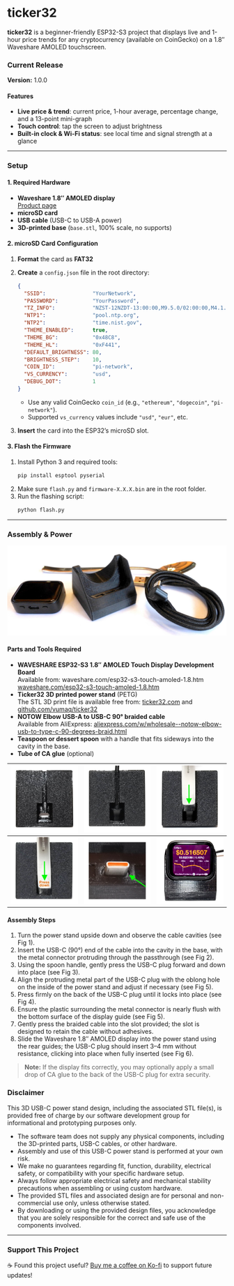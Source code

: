 # ticker32

**ticker32** is a beginner-friendly ESP32-S3 project that displays live and 1-hour price trends for any cryptocurrency (available on CoinGecko) on a 1.8″ Waveshare AMOLED touchscreen.

### Current Release  
**Version:** 1.0.0

#### Features
- **Live price & trend**: current price, 1-hour average, percentage change, and a 13-point mini-graph  
- **Touch control**: tap the screen to adjust brightness  
- **Built-in clock & Wi-Fi status**: see local time and signal strength at a glance  

---

### Setup

#### 1. Required Hardware
- **Waveshare 1.8″ AMOLED display**  
  [Product page](https://www.waveshare.com/esp32-s3-touch-amoled-1.8.htm)  
- **microSD card**  
- **USB cable** (USB-C to USB-A power)  
- **3D-printed base** (`base.stl`, 100% scale, no supports)

#### 2. microSD Card Configuration
1. **Format** the card as **FAT32**  
2. **Create** a `config.json` file in the root directory:  
   ```json
   {
     "SSID":               "YourNetwork",
     "PASSWORD":           "YourPassword",
     "TZ_INFO":            "NZST-12NZDT-13:00:00,M9.5.0/02:00:00,M4.1.0/03:00:00",
     "NTP1":               "pool.ntp.org",
     "NTP2":               "time.nist.gov",
     "THEME_ENABLED":      true,
     "THEME_BG":           "0x48C8",
     "THEME_HL":           "0xF441",
     "DEFAULT_BRIGHTNESS": 80,
     "BRIGHTNESS_STEP":    10,
     "COIN_ID":            "pi-network",
     "VS_CURRENCY":        "usd",
     "DEBUG_DOT":          1
   }
   ```
   - Use any valid CoinGecko `coin_id` (e.g., `"ethereum"`, `"dogecoin"`, `"pi-network"`).  
   - Supported `vs_currency` values include `"usd"`, `"eur"`, etc.

3. **Insert** the card into the ESP32’s microSD slot.

#### 3. Flash the Firmware
1. Install Python 3 and required tools:  
   ```bash
   pip install esptool pyserial
   ```
2. Make sure `flash.py` and `firmware-X.X.X.bin` are in the root folder.  
3. Run the flashing script:  
   ```bash
   python flash.py
   ```

---

### Assembly & Power

![Parts and Tools Required](https://github.com/vumaq/ticker32/blob/2f52a1c628bf5823aa7d4f3847caa8ab03c659d2/docs/images/parts.jpeg)

#### Parts and Tools Required
- **WAVESHARE ESP32-S3 1.8″ AMOLED Touch Display Development Board**  
  Available from: waveshare.com/esp32-s3-touch-amoled-1.8.htm [waveshare.com/esp32-s3-touch-amoled-1.8.htm](waveshare.com/esp32-s3-touch-amoled-1.8.htm)
- **Ticker32 3D printed power stand** (PETG)  
  The STL 3D print file is available free from:  [ticker32.com](https://ticker32.com) and [github.com/vumaq/ticker32](https://github.dev/vumaq/ticker32/)
- **NOTOW Elbow USB-A to USB-C 90° braided cable**  
  Available from AliExpress: [aliexpress.com/w/wholesale--notow-elbow-usb-to-type-c-90-degrees-braid.html](https://aliexpress.com/w/wholesale--notow-elbow-usb-to-type-c-90-degrees-braid.html)
- **Teaspoon or dessert spoon** with a handle that fits sideways into the cavity in the base.
- **Tube of CA glue** (optional)

| ![Fig 1](https://github.com/vumaq/ticker32/blob/2f52a1c628bf5823aa7d4f3847caa8ab03c659d2/docs/images/fig1.jpeg) | ![Fig 2](https://github.com/vumaq/ticker32/blob/2f52a1c628bf5823aa7d4f3847caa8ab03c659d2/docs/images/fig2.jpeg) | ![Fig 3](https://github.com/vumaq/ticker32/blob/2f52a1c628bf5823aa7d4f3847caa8ab03c659d2/docs/images/fig3.jpeg) |
|-------------------------------|-------------------------------|-------------------------------|
| ![Fig 4](https://github.com/vumaq/ticker32/blob/2f52a1c628bf5823aa7d4f3847caa8ab03c659d2/docs/images/fig4.jpeg) | ![Fig 5](https://github.com/vumaq/ticker32/blob/2f52a1c628bf5823aa7d4f3847caa8ab03c659d2/docs/images/fig5.jpeg) | ![Fig 6](https://github.com/vumaq/ticker32/blob/2f52a1c628bf5823aa7d4f3847caa8ab03c659d2/docs/images/fig6.jpeg) |


#### Assembly Steps
1. Turn the power stand upside down and observe the cable cavities (see Fig 1).  
2. Insert the USB-C (90°) end of the cable into the cavity in the base, with the metal connector protruding through the passthrough (see Fig 2).  
3. Using the spoon handle, gently press the USB-C plug forward and down into place (see Fig 3).  
4. Align the protruding metal part of the USB-C plug with the oblong hole on the inside of the power stand and adjust if necessary (see Fig 5).  
5. Press firmly on the back of the USB-C plug until it locks into place (see Fig 4).  
6. Ensure the plastic surrounding the metal connector is nearly flush with the bottom surface of the display guide (see Fig 5).  
7. Gently press the braided cable into the slot provided; the slot is designed to retain the cable without adhesives.  
8. Slide the Waveshare 1.8″ AMOLED display into the power stand using the rear guides; the USB-C plug should insert 3–4 mm without resistance, clicking into place when fully inserted (see Fig 6).

> **Note:** If the display fits correctly, you may optionally apply a small drop of CA glue to the back of the USB-C plug for extra security.

### Disclaimer
This 3D USB-C power stand design, including the associated STL file(s), is provided free of charge by our software development group for informational and prototyping purposes only.

- The software team does not supply any physical components, including the 3D-printed parts, USB-C cables, or other hardware.  
- Assembly and use of this USB-C power stand is performed at your own risk.  
- We make no guarantees regarding fit, function, durability, electrical safety, or compatibility with your specific hardware setup.  
- Always follow appropriate electrical safety and mechanical stability precautions when assembling or using custom hardware.  
- The provided STL files and associated design are for personal and non-commercial use only, unless otherwise stated.  
- By downloading or using the provided design files, you acknowledge that you are solely responsible for the correct and safe use of the components involved.

---

### Support This Project

☕ Found this project useful? [Buy me a coffee on Ko-fi](https://ko-fi.com/vumaq) to support future updates!
